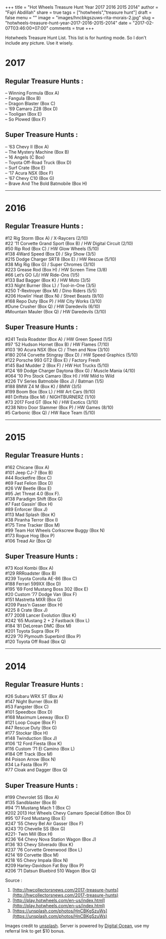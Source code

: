 +++
title = "Hot Wheels Treasure Hunt Year 2017 2016 2015 2014"
author = "Fajri Abdillah"
share = true
tags = ["hotwheels","treasure hunt"]
draft = false
menu = ""
image = "images/hncbkgszuws-rita-morais-2.jpg"
slug = "hotwheels-treasure-hunt-year-2017-2016-2015-2014"
date = "2017-02-07T03:46:00+07:00"
comments = true
+++

Hotwheels Treasure Hunt List. This list is for hunting mode. So I don't include any picture. Use it wisely.

<!--more-->

# 2017

## Regular Treasure Hunts :

– Winning Formula (Box A)  
– Fangula (Box B)  
– Dragon Blaster (Box C)  
– ’69 Camaro Z28 (Box D)  
– Tooligan (Box E)  
– So Plowed (Box F)  

## Super Treasure Hunts :

– ’63 Chevy II (Box A)  
– The Mystery Machine (Box B)  
– 16 Angels (C Box)  
– Toyota Off-Road Truck (Box D)  
– Surf Crate (Box E)  
– ’17 Acura NSX (Box F)  
– ’67 Chevy C10 (Box G)  
– Brave And The Bold Batmobile (Box H)  

---

# 2016

## Regular Treasure Hunts :

\#12 Rig Storm  (Box A) / X-Raycers (2/10)  
\#22 ’11 Corvette Grand Sport  (Box B) / HW Digital Circuit (2/10)  
\#50 Rip Rod (Box C) / HW Glow Wheels (5/10)  
\#138 4Ward Speed (Box D) / Sky Show (3/5)  
\#215 Dodge Charger SRT8 (Box E) / HW Rescue (5/10)  
\#38 Mig Rig  (Box G) / Super Chromes (3/10)  
\#223 Grease Rod (Box H) / HW Screen Time (3/8)  
\#66 Let’s GO (J)/ HW Ride-Ons (1/5)  
\#133 Bad Bagger (Box K) / HW Moto (3/5)  
\#33 Night Burner (Box L) / Tool-in-One (3/5)  
\#250 T-Rextroyer (Box M) / Dino Riders (5/5)  
\#206 Howlin’ Heat (Box N) / Street Beasts (9/10)  
\#168 Repo Duty (Box P) / HW City Works (3/10)  
\#Dune Crusher (Box Q) / HW Daredevils (6/10)  
\#Mountain Mauler (Box Q) / HW Daredevils (3/10)  

## Super Treasure Hunts :

\#241 Tesla Roadster (Box A) / HW Green Speed (1/5)  
\#97 ’52 Hudson Hornet  (Box B) / HW Flames (7/10)  
\#103 ’90 Acura NSX  (Box C) / Then and Now (3/10)  
\#180 2014 Corvette Stingray  (Box D) / HW Speed Graphics (5/10)  
\#122 Porsche 993 GT2  (Box E) / Factory Fresh  
\#145 Bad Mudder 2 (Box F) / HW Hot Trucks (5/10)  
\#124 ’69 Dodge Charger Daytona (Box G) / Muscle Mania (4/10)  
\#064 ’10 Pro Stock Camaro (Box H) / HW Mild to Wild  
\#226 TV Series Batmobile  (Box J) / Batman (1/5)  
\#188 BMW Z4 M (Box K) / BMW (3/5)  
\#199 Boom Box (Box L) / HW Art Cars (9/10)  
\#81 Driftsta (Box M) / NIGHTBURNERZ (1/10)  
\#73 2017 Ford GT (Box N) / HW Exotics (3/10)  
\#238 Nitro Door Slammer (Box P) / HW Games (8/10)  
\#5 Carbonic (Box Q) / HW Race Team (5/10)  

---

# 2015

## Regular Treasure Hunts :

\#162 Chicane (Box A)  
\#101 Jeep CJ-7  (Box B)  
\#44  Rocketfire (Box C)  
\#69  Fast Felion (Box D)  
\#26  VW Beetle (Box E)  
\#95 Jet Threat 4.0 (Box F).  
\#138 Paradigm Shift (Box G)  
\#7 Fast Gassin’ (Box H)  
\#89 Enforcer (Box J)  
\#113 Mad Splash (Box K)  
\#38 Piranha Terror (Box I)  
\#175 Time Tracker (Box M)  
\#99 Team Hot Wheels Corkscrew Buggy (Box N)  
\#173 Rogue Hog  (Box P)  
\#106 Tread Air (Box Q)  

## Super Treasure Hunts :

\#73 Kool Kombi (Box A)  
\#129  RRRoadster (Box B)  
\#239  Toyota Corolla AE-86 (Box C)  
\#188 Ferrari 599XX (Box D)  
\#195  ’69 Ford Mustang Boss 302 (Box E)  
\#20 Custom ’77 Dodge Van (Box F)  
\#151 Mastretta MXR (Box G)  
\#209 Pass’n Gasser (Box H)  
\#225 8 Crate (Box J)  
\#77 2008 Lancer Evolution (Box K)  
\#242 ’65 Mustang 2 + 2 Fastback (Box L)  
\#184 ’81 DeLorean DMC  (Box M)  
\#201 Toyota Supra  (Box P)  
\#229 ’70 Plymouth Superbird (Box P)  
\#120 Toyota Off Road (Box Q)  

---

# 2014

## Regular Treasure Hunts :

\#26 Subaru WRX ST (Box A)  
\#147 Night Burner (Box B)  
\#53 Fangster (Box C)  
\#101 Speedbox (Box D)  
\#168 Maximum Leeway (Box E)  
\#121 Loop Coupe (Box F)  
\#47  Rescue Duty (Box G)  
\#177 Stockar (Box H)  
\#148 Twinduction (Box J)  
\#106 ’12 Ford Fiesta (Box K)  
\#116 Custom ’71 El Camino (Box L)  
\#184 Off Track (Box M)  
\#4 Poison Arrow (Box N)  
\#34 La Fasta (Box P)  
\#77 Cloak and Dagger (Box Q)  

## Super Treasure Hunts :

\#199 Chevrolet SS (Box A)  
\#135 Sandblaster (Box B)  
\#94 ’71 Mustang Mach 1 (Box C)  
\#202 2013 Hot Wheels Chevy Camaro Special Edition (Box D)  
\#95 ’07 Ford Mustang (Box E)  
\#247 ’55 Chevy Bel Air Gasser (Box F)  
\#243 ’70 Chevelle SS (Box G)  
\#221- Twin Mill (Box H)  
\#236 ’64 Chevy Nova Station Wagon (Box J)  
\#136 ’83 Chevy Silverado (Box K)  
\#237 ’76 Corvette Greenwood (Box L)  
\#214 ’69 Corvette (Box M)  
\#218 ’65 Chevy Impala (Box N)  
\#209 Harley-Davidson Fat Boy (Box P)  
\#206 ’71 Datsun Bluebird 510 Wagon (Box Q)  


Source :

1. [http://hwcollectorsnews.com/2017-treasure-hunts](http://hwcollectorsnews.com/2017-treasure-hunts)  
2. [http://play.hotwheels.com/en-us/index.html](http://play.hotwheels.com/en-us/index.html)  
3. [https://unsplash.com/photos/HnCBKgSzuWs](https://unsplash.com/photos/HnCBKgSzuWs)  

Images credit to [unsplash](https://unsplash.com/). Server is powered by [Digital Ocean](https://m.do.co/c/6b1c3b315e1e), use my referral link to get $10 bonus.
